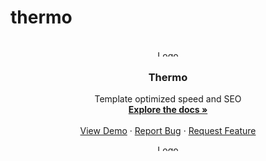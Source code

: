 # thermo


<!--
commands used
npx create-next-app@latest --typescript --tailwind

npx shadcn-ui@latest init
npx shadcn-ui@latest add button
npm install @sanity/image-url @sanity/vision query-string sanity

-->


<!-- PROJECT LOGO -->
<br />
<div align="center" id='readme-top'>
  <img src="https://i.makeagif.com/media/5-12-2016/8btHfN.gif" alt="Logo" width="300" height="10">

  <h3 align="center">Thermo</h3>

  <p align="center">
    Template optimized speed and SEO
    <br />
    <a href="https://github.com/WackyChomp/thermo"><strong>Explore the docs »</strong></a>
    <br />
    <br />
    <a href="https://github.com/WackyChomp/thermo">View Demo</a>
    ·
    <a href="https://github.com/WackyChomp/thermo/issues">Report Bug</a>
    ·
    <a href="https://github.com/WackyChomp/thermo/issues">Request Feature</a>
  </p>
  
  <img src="https://i.makeagif.com/media/5-12-2016/8btHfN.gif" alt="Logo" width="300" height="10">
</div>



